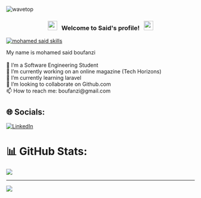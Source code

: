 ![wavetop](https://user-images.githubusercontent.com/82146140/177695541-fbee7a11-8763-49a8-a520-416cc9a5b97c.svg)

<h3 align="center">
  <img src="https://emoji.discord.st/emojis/768b108d-274f-4f44-a634-8477b16efce7.gif" width="25">
  &nbsp; Welcome to Said's profile! &nbsp;
  <img src="https://emoji.discord.st/emojis/768b108d-274f-4f44-a634-8477b16efce7.gif" width="25">
</h3>

<p>
<a href="https://git.io/typing-svg"><img src="https://readme-typing-svg.demolab.com?font=Fira+Code&size=24&duration=4000&pause=1000&color=F70000&background=FFFFFF00&width=700&height=51&lines=Software+Enginner;Full+Stack+Web+Developer;" alt="mohamed said skills " /></a>
</p>
My name is mohamed said boufanzi<br><br>👤 I’m a Software Engineering Student<br>🔭 I’m currently working on an online magazine (Tech Horizons)<br>🌱 I’m currently learning laravel<br>👯 I’m looking to collaborate on Github.com<br>📫 How to reach me: boufanzi@gmail.com


## 🌐 Socials:
[![LinkedIn](https://img.shields.io/badge/LinkedIn-%230077B5.svg?logo=linkedin&logoColor=white)](https://linkedin.com/in/mohamedsaidboufanzi/) 
# 📊 GitHub Stats:

![](https://github-readme-streak-stats.herokuapp.com/?user=msboufanzi&theme=dark&hide_border=false)<br/>


---
[![](https://visitcount.itsvg.in/api?id=msboufanzi&icon=0&color=0)](https://visitcount.itsvg.in)

<!-- Proudly created with GPRM ( https://gprm.itsvg.in ) -->
